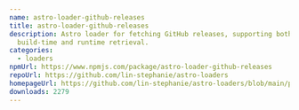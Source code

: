 ```yaml
---
name: astro-loader-github-releases
title: astro-loader-github-releases
description: Astro loader for fetching GitHub releases, supporting both
  build-time and runtime retrieval.
categories:
  - loaders
npmUrl: https://www.npmjs.com/package/astro-loader-github-releases
repoUrl: https://github.com/lin-stephanie/astro-loaders
homepageUrl: https://github.com/lin-stephanie/astro-loaders/blob/main/packages/astro-loader-github-releases/
downloads: 2279
---
```


